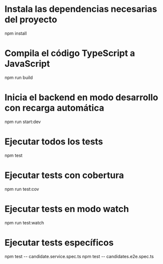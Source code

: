 # Instala las dependencias necesarias del proyecto
npm install

# Compila el código TypeScript a JavaScript
npm run build

# Inicia el backend en modo desarrollo con recarga automática
npm run start:dev


# Ejecutar todos los tests
npm test

# Ejecutar tests con cobertura
npm run test:cov

# Ejecutar tests en modo watch
npm run test:watch

# Ejecutar tests específicos
npm test -- candidate.service.spec.ts
npm test -- candidates.e2e.spec.ts